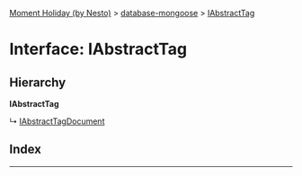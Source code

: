[Moment Holiday (by Nesto)](../README.md) > [database-mongoose](../modules/database_mongoose.md) > [IAbstractTag](../interfaces/database_mongoose.iabstracttag.md)

# Interface: IAbstractTag

## Hierarchy

**IAbstractTag**

↳  [IAbstractTagDocument](database_mongoose.iabstracttagdocument.md)

## Index

---

